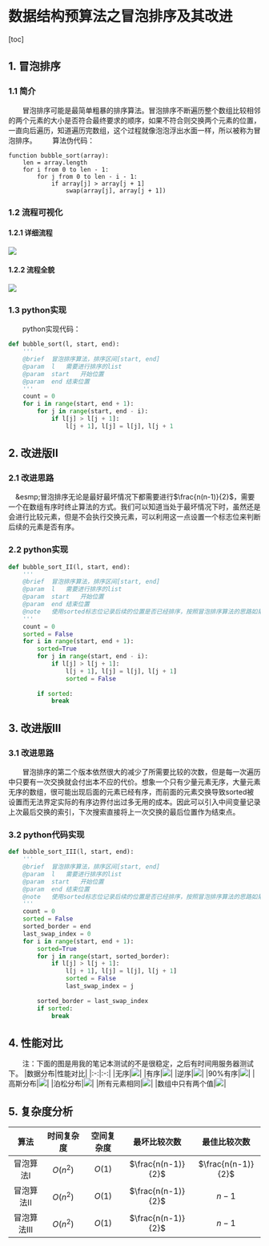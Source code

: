 # 数据结构预算法之冒泡排序及其改进
[toc]

## 1. 冒泡排序
### 1.1 简介
&emsp;&emsp;冒泡排序可能是最简单粗暴的排序算法。冒泡排序不断遍历整个数组比较相邻的两个元素的大小是否符合最终要求的顺序，如果不符合则交换两个元素的位置，一直向后遍历，知道遍历完数组，这个过程就像泡泡浮出水面一样，所以被称为冒泡排序。
&emsp;&emsp;算法伪代码：
```
function bubble_sort(array):
    len = array.length
    for i from 0 to len - 1:
        for j from 0 to len - i - 1:
            if array[j] > array[j + 1]
                swap(array[j], array[j + 1])
```
### 1.2 流程可视化
#### 1.2.1 详细流程
![](../../ppt/bubble_sort.gif)

#### 1.2.2 流程全貌
![](../../img/sort/gif/bubble_sort.gif)

### 1.3 python实现
&emsp;&emsp;python实现代码：
```python
def bubble_sort(l, start, end):
    '''
    @brief  冒泡排序算法，排序区间[start, end]
    @param  l   需要进行排序的list
    @param  start   开始位置
    @param  end 结束位置
    '''
    count = 0
    for i in range(start, end + 1):
        for j in range(start, end - i):
            if l[j] > l[j + 1]:
                l[j + 1], l[j] = l[j], l[j + 1
```

## 2. 改进版II
### 2.1 改进思路
&emsp;&esmp;冒泡排序无论是最好最坏情况下都需要进行$\frac{n(n-1)}{2}$，需要一个在数组有序时终止算法的方式。我们可以知道当处于最坏情况下时，虽然还是会进行比较元素，但是不会执行交换元素，可以利用这一点设置一个标志位来判断后续的元素是否有序。

### 2.2 python实现
```python
def bubble_sort_II(l, start, end):
    '''
    @brief  冒泡排序算法，排序区间[start, end]
    @param  l   需要进行排序的list
    @param  start   开始位置
    @param  end 结束位置
    @note   使用sorted标志位记录后续的位置是否已经排序，按照冒泡排序算法的思路如果已经后面的位置未经过交换元素，后面一定已经有序
    '''
    count = 0
    sorted = False
    for i in range(start, end + 1):
        sorted=True
        for j in range(start, end - i):
            if l[j] > l[j + 1]:
                l[j + 1], l[j] = l[j], l[j + 1]
                sorted = False
                
        if sorted:
            break
```
## 3. 改进版III
### 3.1 改进思路
&emsp;&emsp;冒泡排序的第二个版本依然很大的减少了所需要比较的次数，但是每一次遍历中只要有一次交换就会付出本不应的代价。想象一个只有少量元素无序，大量元素无序的数组，很可能出现后面的元素已经有序，而前面的元素交换导致sorted被设置而无法界定实际的有序边界付出过多无用的成本。因此可以引入中间变量记录上次最后交换的索引，下次搜索直接将上一次交换的最后位置作为结束点。
### 3.2 python代码实现
```python
def bubble_sort_III(l, start, end):
    '''
    @brief  冒泡排序算法，排序区间[start, end]
    @param  l   需要进行排序的list
    @param  start   开始位置
    @param  end 结束位置
    @note   使用sorted标志位记录后续的位置是否已经排序，按照冒泡排序算法的思路如果已经后面的位置未经过交换元素，后面一定已经有序
    '''
    count = 0
    sorted = False
    sorted_border = end
    last_swap_index = 0
    for i in range(start, end + 1):
        sorted=True
        for j in range(start, sorted_border):
            if l[j] > l[j + 1]:
                l[j + 1], l[j] = l[j], l[j + 1]
                sorted = False
                last_swap_index = j
                
        sorted_border = last_swap_index
        if sorted:
            break
```
## 4. 性能对比
&emsp;&emsp;注：下面的图是用我的笔记本测试的不是很稳定，之后有时间用服务器测试下。
|数据分布|性能对比|
|:-:|:-:|
|无序|![](../../img/sort/performance/bubble/int.png)|
|有序|![](../../img/sort/performance/bubble/int_sort.png)|
|逆序|![](../../img/sort/performance/bubble/int_sort_reverse.png)|
|90%有序|![](../../img/sort/performance/bubble/int_sort90.png)|
|高斯分布|![](../../img/sort/performance/bubble/norm.png)|
|泊松分布|![](../../img/sort/performance/bubble/poiss.png)|
|所有元素相同|![](../../img/sort/performance/bubble/same.png)|
|数组中只有两个值|![](../../img/sort/performance/bubble/bin.png)|

## 5. 复杂度分析
|算法|时间复杂度|空间复杂度|最坏比较次数|最佳比较次数|
:-:|:-:|:-:|:-:|:-:|
|冒泡算法I|$O(n^2)$|$O(1)$|$\frac{n(n-1)}{2}$|$\frac{n(n-1)}{2}$|
|冒泡算法II|$O(n^2)$|$O(1)$|$\frac{n(n-1)}{2}$|$n-1$|
|冒泡算法III|$O(n^2)$|$O(1)$|$\frac{n(n-1)}{2}$|$n-1$|